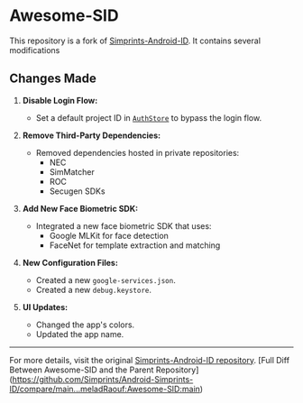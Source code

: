# Awesome-SID

This repository is a fork of [Simprints-Android-ID](https://github.com/Simprints/Android-Simprints-ID). It contains several modifications

## Changes Made

1. **Disable Login Flow:**
    - Set a default project ID in [`AuthStore`]( ) to bypass the login flow.

2. **Remove Third-Party Dependencies:**
    - Removed dependencies hosted in private repositories:
        - NEC
        - SimMatcher
        - ROC
        - Secugen SDKs

3. **Add New Face Biometric SDK:**
    - Integrated a new face biometric SDK that uses:
        - Google MLKit for face detection
        - FaceNet for template extraction and matching

4. **New Configuration Files:**
    - Created a new `google-services.json`.
    - Created a new `debug.keystore`.

5. **UI Updates:**
    - Changed the app's colors.
    - Updated the app name.

---

For more details, visit the original [Simprints-Android-ID repository](https://github.com/Simprints/Android-Simprints-ID).
[Full Diff Between Awesome-SID and the Parent Repository] (https://github.com/Simprints/Android-Simprints-ID/compare/main...meladRaouf:Awesome-SID:main)
